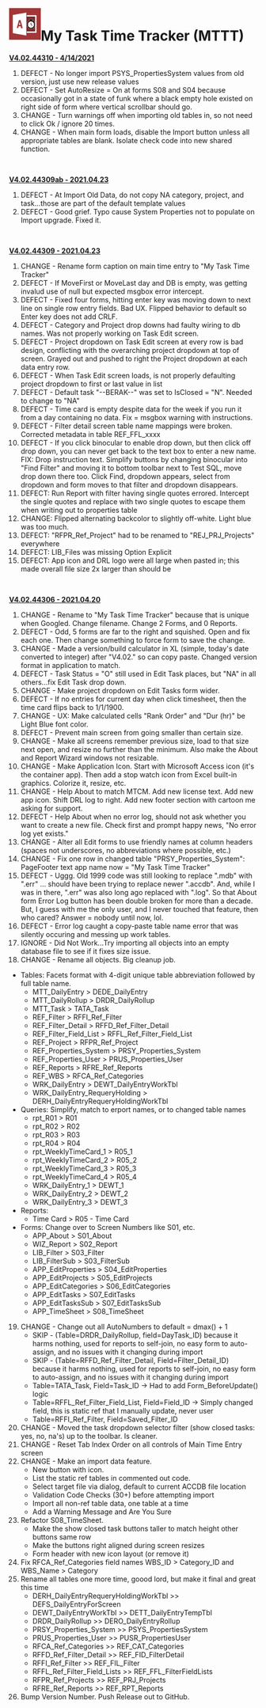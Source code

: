 <img align="left" src="https://github.com/DataResearchLabs/my_task_time_tracker/blob/main/img/application_icon.png" width="64px">

# My Task Time Tracker (MTTT) 


<ins>**V4.02.44310  -  4/14/2021**</ins><br>
1. DEFECT - No longer import PSYS_PropertiesSystem values from old version, just use new release values<br>
2. DEFECT - Set AutoResize = On at forms S08 and S04 because occasionally got in a state of funk where a black empty hole existed on right side of form where vertical scrollbar should go.<br>
3. CHANGE - Turn warnings off when importing old tables in, so not need to click Ok / ignore 20 times.<br>
4. CHANGE - When main form loads, disable the Import button unless all appropriate tables are blank. Isolate check code into new shared function.<br>
<br>


<ins>**V4.02.44309ab -  2021.04.23**</ins><br>
1. DEFECT - At Import Old Data, do not copy NA category, project, and task...those are part of the default template values<br>
2. DEFECT - Good grief.  Typo cause System Properties not to populate on Import upgrade.  Fixed it.<br>
<br>


<ins>**V4.02.44309  -  2021.04.23**</ins><br>
1. CHANGE - Rename form caption on main time entry to "My Task Time Tracker"<br>
2. DEFECT - If MoveFirst or MoveLast day and DB is empty, was getting invalud use of null but expected msgbox error intercept.<br>
3. DEFECT - Fixed four forms, hitting enter key was moving down to next line on single row entry fields. Bad UX.  Flipped behavior to default so Enter key does not add CRLF.<br>
4. DEFECT - Category and Project drop downs had faulty wiring to db names.  Was not properly working on Task Edit screen.<br>
5. DEFECT - Project dropdown on Task Edit screen at every row is bad design, conflicting with the overarching project dropdown at top of screen.  Grayed out and pushed to right the Project dropdown at each data entry row.<br>
6. DEFECT - When Task Edit screen loads, is not properly defaulting project dropdown to first or last value in list<br>
7. DEFECT - Default task "--BERAK--" was set to IsClosed = "N".  Needed to change to "NA"<br>
8. DEFECT - Time card is empty despite data for the week if you run it from a day containing no data.  Fix = msgbox warning with instructions.<br>
9. DEFECT - Filter detail screen table name mappings were broken.  Corrected metadata in table REF_FFL_xxxx<br>
10. DEFECT - If you click binocular to enable drop down, but then click off drop down, you can never get back to the text box to enter a new name.   FIX: Drop instruction text.  Simplify buttons by changing binocular into "Find Filter" and moving it to bottom toolbar next to Test SQL, move drop down there too.  Click Find, dropdown appears, select from dropdown and form moves to that filter and dropdown disappears.<br>
11. DEFECT: Run Report with filter having single quotes errored.  Intercept the single quotes and replace with two single quotes to escape them when writing out to properties table<br>
12. CHANGE: Flipped alternating backcolor to slightly off-white.  Light blue was too much.<br>
13. DEFECT: "RFPR_Ref_Project" had to be renamed to "REJ_PRJ_Projects" everywhere<br>
14. DEFECT: LIB_Files was missing Option Explicit<br>
15. DEFECT: App icon and DRL logo were all large when pasted in; this made overall file size 2x larger than should be<br>
<br>


<ins>**V4.02.44306  -  2021.04.20**</ins><br>
1. CHANGE - Rename to "My Task Time Tracker" because that is unique when Googled.  Change filename.  Change 2 Forms, and 0 Reports.<br>
2. DEFECT - Odd, 5 forms are far to the right and squished.  Open and fix each one.  Then change something to force form to save the change.<br>
3. CHANGE - Made a version/build calculator in XL (simple, today's date converted to integer) after "V4.02." so can copy paste.  Changed version format in application to match.<br>
4. DEFECT - Task Status = "O" still used in Edit Task places, but "NA" in all others...fix Edit Task drop down.<br>
5. CHANGE - Make project dropdown on Edit Tasks form wider.<br>
6. DEFECT - If no entries for current day when click timesheet, then the time card flips back to 1/1/1900.<br>
7. CHANGE - UX: Make calculated cells "Rank Order" and "Dur (hr)" be Light Blue font color.<br>
8. DEFECT - Prevent main screen from going smaller than certain size.<br>
9. CHANGE - Make all screens remember previous size, load to that size next open, and resize no further than the minimum.  Also make the About and Report Wizard windows not resizable.<br>
10. CHANGE - Make Application Icon.  Start with Microsoft Access icon (it's the container app).  Then add a stop watch icon from Excel built-in graphics.  Colorize it, resize, etc.<br>
11. CHANGE - Help About to match MTCM.  Add new license text.  Add new app icon.  Shift DRL log to right.  Add new footer section with cartoon me asking for support.<br>
12. DEFECT - Help About when no error log, should not ask whether you want to create a new file.  Check first and prompt happy news, "No error log yet exists."<br>
13. CHANGE - Alter all Edit forms to use friendly names at column headers (spaces not underscores, no abbreviations where possible, etc.)<br>
14. CHANGE - Fix one row in changed table "PRSY_Properties_System": PageFooter text app name now = "My Task Time Tracker"<br>
15. DEFECT - Uggg. Old 1999 code was still looking to replace ".mdb" with ".err" ... should have been trying to replace newer ".accdb".   And, while I was in there, ".err" was also long ago replaced with ".log".   So that About form Error Log button has been double broken for more than a decade.  But, I guess with me the only user, and I never touched that feature, then who cared?  Answer = nobody until now, lol.<br> 
16. DEFECT - Error log caught a copy-paste table name error that was silently occuring and messing up work tables.<br>
17. IGNORE - Did Not Work...Try importing all objects into an empty database file to see if it fixes size issue.<br>
18. CHANGE - Rename all objects.  Big cleanup job.<br>
  + Tables: Facets format with 4-digit unique table abbreviation followed by full table name.<br>
    * MTT_DailyEntry > DEDE_DailyEntry<br>
    * MTT_DailyRollup > DRDR_DailyRollup<br>
    * MTT_Task > TATA_Task<br>
    * REF_Filter > RFFI_Ref_Filter<br>
    * REF_Filter_Detail > RFFD_Ref_Filter_Detail<br>
    * REF_Filter_Field_List > RFFL_Ref_Filter_Field_List<br>
    * REF_Project > RFPR_Ref_Project<br>
    * REF_Properties_System > PRSY_Properties_System<br>
    * REF_Properties_User > PRUS_Properties_User<br>
    * REF_Reports > RFRE_Ref_Reports<br>
    * REF_WBS > RFCA_Ref_Categories<br>
    * WRK_DailyEntry > DEWT_DailyEntryWorkTbl<br>
    * WRK_DailyEntry_RequeryHolding > DERH_DailyEntryRequeryHoldingWorkTbl<br>
  + Queries: Simplify, match to erport names, or to changed table names<br>
    * rpt_R01 > R01<br>
    * rpt_R02 > R02<br>
    * rpt_R03 > R03<br>
    * rpt_R04 > R04<br>
    * rpt_WeeklyTimeCard_1 > R05_1<br>
    * rpt_WeeklyTimeCard_2 > R05_2<br>
    * rpt_WeeklyTimeCard_3 > R05_3<br>
    * rpt_WeeklyTimeCard_4 > R05_4<br>
    * WRK_DailyEntry_1 > DEWT_1<br>
    * WRK_DailyEntry_2 > DEWT_2<br>
    * WRK_DailyEntry_3 > DEWT_3<br>
  + Reports:<br>
    * Time Card > R05 - Time Card<br>
  + Forms: Change over to Screen Numbers like S01, etc.<br>
    * APP_About > S01_About<br>
    * WIZ_Report > S02_Report<br>
    * LIB_Filter > S03_Filter<br>
    * LIB_FilterSub > S03_FilterSub<br>
    * APP_EditProperties > S04_EditProperties<br>
    * APP_EditProjects > S05_EditProjects<br>
    * APP_EditCategories > S06_EditCategories<br>
    * APP_EditTasks > S07_EditTasks<br>
    * APP_EditTasksSub > S07_EditTasksSub<br>
    * APP_TimeSheet > S08_TimeSheet<br>
19. CHANGE - Change out all AutoNumbers to default = dmax() + 1<br> 
    - SKIP - (Table=DRDR_DailyRollup, field=DayTask_ID) because it harms nothing, used for reports to self-join, no easy form to auto-assign, and no issues with it changing during import<br>
    - SKIP - (Table=RFFD_Ref_Filter_Detail, Field=Filter_Detail_ID) because it harms nothing, used for reports to self-join, no easy form to auto-assign, and no issues with it changing during import<br>
    - Table=TATA_Task,  Field=Task_ID  ->  Had to add Form_BeforeUpdate() logic<br>
    - Table=RFFL_Ref_Filter_Field_List,  Field=Field_ID  ->  Simply changed field, this is static ref that I manually update, never user<br>
    - Table=RFFI_Ref_Filter,  Field=Saved_Filter_ID<br> 
20. CHANGE - Moved the task dropdown selector filter (show closed tasks: yes, no, na's) up to the toolbar.  Is cleaner.<br>
21. CHANGE - Reset Tab Index Order on all controls of Main Time Entry screen<br>
22. CHANGE - Make an import data feature.<br>  
    - New button with icon.<br>
    - List the static ref tables in commented out code.<br>
    - Select target file via dialog, default to current ACCDB file location<br>
    - Validation Code Checks (30+) before attempting import<br>
    - Import all non-ref table data, one table at a time<br>
    - Add a Warning Message and Are You Sure<br>
23. Refactor S08_TimeSheet.<br>
    - Make the show closed task buttons taller to match height other buttons same row<br>
    - Make the buttons right aligned during screen resizes<br>
    - Form header with new icon layout (or remove it)<br>
24. Fix RFCA_Ref_Categories field names WBS_ID > Category_ID and WBS_Name > Category<br>
25. Rename all tables one more time, goood lord, but make it final and great this time<br>
    * DERH_DailyEntryRequeryHoldingWorkTbl >> DEFS_DailyEntryForScreen<br>
    * DEWT_DailyEntryWorkTbl >> DETT_DailyEntryTempTbl<br>
    * DRDR_DailyRollup >> DERO_DailyEntryRollup<br>
    * PRSY_Properties_System >> PSYS_PropertiesSystem<br>
    * PRUS_Properties_User >> PUSR_PropertiesUser<br>
    * RFCA_Ref_Categories >> REF_CAT_Categories<br>
    * RFFD_Ref_Filter_Detail >> REF_FID_FilterDetail<br>
    * RFFI_Ref_Filter >> REF_FIL_Filter<br>
    * RFFL_Ref_Filter_Field_Lists >> REF_FFL_FilterFieldLists<br>
    * RFPR_Ref_Projects >> REF_PRJ_Projects<br>
    * RFRE_Ref_Reports >> REF_RPT_Reports<br>
26. Bump Version Number.  Push Release out to GitHub.<br>

